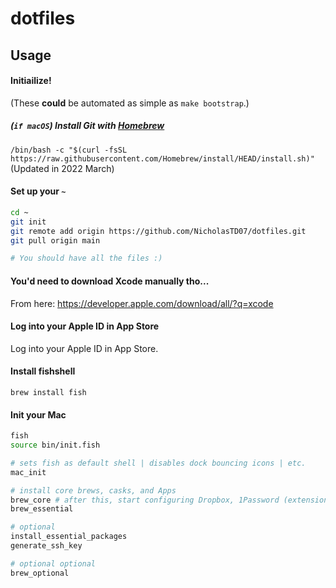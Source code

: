 # dotfiles

## Usage

#### Initiailize!

(These **could** be automated as simple as `make bootstrap`.)

##### (`if macOS`) Install Git with [Homebrew](https://brew.sh)

`/bin/bash -c "$(curl -fsSL https://raw.githubusercontent.com/Homebrew/install/HEAD/install.sh)"` (Updated in 2022 March)

#### Set up your `~`

```sh
cd ~
git init
git remote add origin https://github.com/NicholasTD07/dotfiles.git
git pull origin main

# You should have all the files :)
```

#### You'd need to download Xcode manually tho...

From here: https://developer.apple.com/download/all/?q=xcode

#### Log into your Apple ID in App Store

Log into your Apple ID in App Store.

#### Install fishshell

`brew install fish`

#### Init your Mac

```sh
fish
source bin/init.fish

# sets fish as default shell | disables dock bouncing icons | etc.
mac_init

# install core brews, casks, and Apps
brew_core # after this, start configuring Dropbox, 1Password (extensions), Alfred, iTerm, Firefox
brew_essential

# optional
install_essential_packages
generate_ssh_key

# optional optional
brew_optional
```
